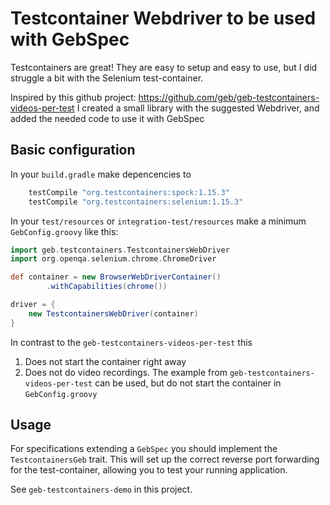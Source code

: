 # Testcontainer Webdriver to be used with GebSpec

Testcontainers are great! They are easy to setup and easy to use, but I did struggle a bit with the Selenium test-container. 

Inspired by this github project: https://github.com/geb/geb-testcontainers-videos-per-test I created a small library with the suggested Webdriver, and added the needed code to use it with GebSpec

## Basic configuration

In your `build.gradle` make depencencies to

```groovy
    testCompile "org.testcontainers:spock:1.15.3"
    testCompile "org.testcontainers:selenium:1.15.3"
```

In your `test/resources` or `integration-test/resources` make a minimum `GebConfig.groovy` like this:

```groovy
import geb.testcontainers.TestcontainersWebDriver
import org.openqa.selenium.chrome.ChromeDriver

def container = new BrowserWebDriverContainer()
        .withCapabilities(chrome())

driver = {
    new TestcontainersWebDriver(container)
}

```

In contrast to the `geb-testcontainers-videos-per-test` this 

1. Does not start the container right away
1. Does not do video recordings. The example from `geb-testcontainers-videos-per-test` can be used, but do not start the container in `GebConfig.groovy` 

## Usage

For specifications extending a `GebSpec` you should implement the `TestcontainersGeb` trait. This will set up the correct reverse port forwarding for the test-container, allowing you to test your running application. 

See `geb-testcontainers-demo` in this project.

